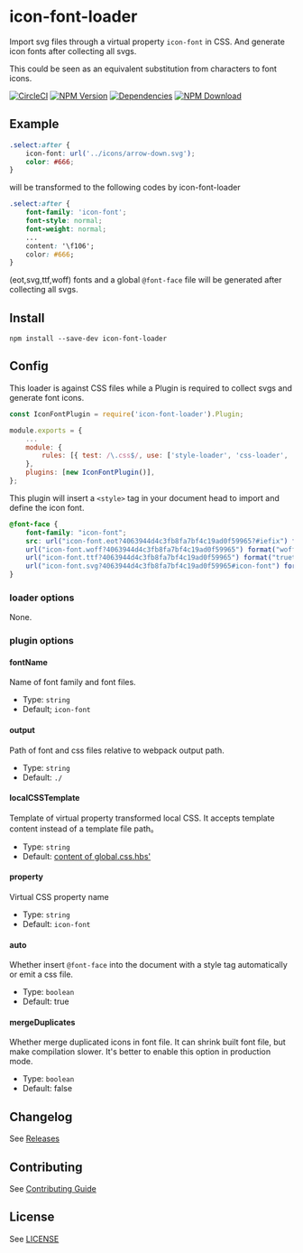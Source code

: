 # icon-font-loader

Import svg files through a virtual property `icon-font` in CSS. And generate icon fonts after collecting all svgs.

This could be seen as an equivalent substitution from characters to font icons.

[![CircleCI][circleci-img]][circleci-url]
[![NPM Version][npm-img]][npm-url]
[![Dependencies][david-img]][david-url]
[![NPM Download][download-img]][download-url]

[circleci-img]: https://img.shields.io/circleci/project/github/vusion/icon-font-loader.svg?style=flat-square
[circleci-url]: https://circleci.com/gh/vusion/icon-font-loader
[npm-img]: http://img.shields.io/npm/v/icon-font-loader.svg?style=flat-square
[npm-url]: http://npmjs.org/package/icon-font-loader
[david-img]: http://img.shields.io/david/vusion/icon-font-loader.svg?style=flat-square
[david-url]: https://david-dm.org/vusion/icon-font-loader
[download-img]: https://img.shields.io/npm/dm/icon-font-loader.svg?style=flat-square
[download-url]: https://npmjs.org/package/icon-font-loader

## Example

``` css
.select:after {
    icon-font: url('../icons/arrow-down.svg');
    color: #666;
}
```

will be transformed to the following codes by icon-font-loader

``` css
.select:after {
    font-family: 'icon-font';
    font-style: normal;
    font-weight: normal;
    ...
    content: '\f106';
    color: #666;
}
```

(eot,svg,ttf,woff) fonts and a global `@font-face` file will be generated after collecting all svgs.

## Install

``` shell
npm install --save-dev icon-font-loader
```

## Config

This loader is against CSS files while a Plugin is required to collect svgs and generate font icons.

```javascript
const IconFontPlugin = require('icon-font-loader').Plugin;

module.exports = {
    ...
    module: {
        rules: [{ test: /\.css$/, use: ['style-loader', 'css-loader', 'icon-font-loader'] }],
    },
    plugins: [new IconFontPlugin()],
};
```

This plugin will insert a `<style>` tag in your document head to import and define the icon font.

``` css
@font-face {
	font-family: "icon-font";
	src: url("icon-font.eot?4063944d4c3fb8fa7bf4c19ad0f59965?#iefix") format("embedded-opentype"),
	url("icon-font.woff?4063944d4c3fb8fa7bf4c19ad0f59965") format("woff"),
	url("icon-font.ttf?4063944d4c3fb8fa7bf4c19ad0f59965") format("truetype"),
	url("icon-font.svg?4063944d4c3fb8fa7bf4c19ad0f59965#icon-font") format("svg");
}
```

### loader options

None.

### plugin options

#### fontName

Name of font family and font files.

- Type: `string`
- Default; `icon-font`

#### output

Path of font and css files relative to webpack output path.

- Type: `string`
- Default: `./`

#### localCSSTemplate

Template of virtual property transformed local CSS. It accepts template content instead of a template file path。

- Type: `string`
- Default: [content of global.css.hbs'](https://github.com/vusion/icon-font-loader/blob/master/src/global.css.hbs)

#### property

Virtual CSS property name

- Type: `string`
- Default: `icon-font`

#### auto

Whether insert `@font-face` into the document with a style tag automatically or emit a css file.

- Type: `boolean`
- Default: true

#### mergeDuplicates

Whether merge duplicated icons in font file. It can shrink built font file, but make compilation slower. It's better to enable this option in production mode.

- Type: `boolean`
- Default: false

## Changelog

See [Releases](https://github.com/vusion/icon-font-loader/releases)

## Contributing

See [Contributing Guide](https://github.com/vusion/DOCUMENTATION/blob/master/CONTRIBUTING.md)

## License

See [LICENSE](LICENSE)

